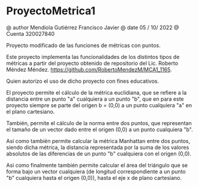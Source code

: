 # ProyectoMetrica1
@ author Mendiola Gutiérrez Francisco Javier
@ date 05 / 10/ 2022
@ Cuenta 320027840

Proyecto modificado de las funciones de métricas con puntos.

Este proyecto implementa las funcionalidades de los distintos tipos
de métricas a partir del proyecto obtenido de repositorio del 
Lic. Roberto Méndez Méndez. https://github.com/RobertoMendezM/MCA1_1165.

Quien autorizo el uso de dicho proyecto con fines educativos.

El proyecto permite el cálculo de la métrica euclidiana, que se refiere a
la distancia entre un punto "a" cualquiera a un punto "b", que en para
este proyecto siempre se parte del origen b = (0,0) a un punto cualquiera "a" 
en el plano cartesiano.

También, permite el cálculo de la norma entre dos puntos, que representan
el tamaño de un vector dado entre el origen (0,0) a un punto cualquiera "b".

Así como también permite calcular la métrica Manhattan entre dos puntos, 
siendo dicha métrica, la distancia representada por la suma de los valores 
absolutos de las diferencias de un punto "b" cualquiera con el origen (0,0).

Asi como finalmente también permite calcular el área del triángulo que se 
forma bajo un vector cualquiera (de longitud correspondiente a un punto "b" 
cualquiera hasta el origen (0,0)), hasta el eje x de plano cartesiano. 


